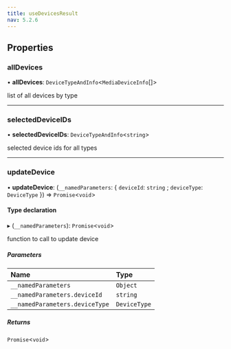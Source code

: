 ```yaml
---
title: useDevicesResult
nav: 5.2.6
---
```


## Properties

### allDevices

• **allDevices**: `DeviceTypeAndInfo`<`MediaDeviceInfo`[]\>

list of all devices by type

___

### selectedDeviceIDs

• **selectedDeviceIDs**: `DeviceTypeAndInfo`<`string`\>

selected device ids for all types

___

### updateDevice

• **updateDevice**: (`__namedParameters`: { `deviceId`: `string` ; `deviceType`: `DeviceType`  }) => `Promise`<`void`\>

#### Type declaration

▸ (`__namedParameters`): `Promise`<`void`\>

function to call to update device

##### Parameters

| Name | Type |
| :------ | :------ |
| `__namedParameters` | `Object` |
| `__namedParameters.deviceId` | `string` |
| `__namedParameters.deviceType` | `DeviceType` |

##### Returns

`Promise`<`void`\>
